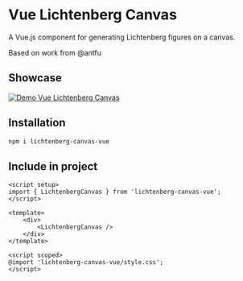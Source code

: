 # Vue Lichtenberg Canvas

A Vue.js component for generating Lichtenberg figures on a canvas.

Based on work from @antfu

## Showcase

[![Demo Vue Lichtenberg Canvas](https://img.youtube.com/vi/0pusL-J-ORU/0.jpg)](https://www.youtube.com/watch?v=0pusL-J-ORU)

## Installation

```bash
npm i lichtenberg-canvas-vue
```

## Include in project

```vue
<script setup>
import { LichtenbergCanvas } from 'lichtenberg-canvas-vue';
</script>

<template>
    <div>
        <LichtenbergCanvas />
    </div>
</template>

<script scoped>
@import 'lichtenberg-canvas-vue/style.css';
</script>
```
